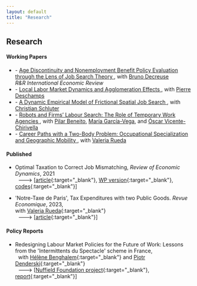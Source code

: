 ```yaml
---
layout: default
title: "Research"
---
```


## Research

#### Working Papers
<div class="rlist">
  <ul>
    <!-- RDD paper -->
    <li>
      - <a href="assets/papers/RDD_age_disc.pdf" target="_blank">  
        Age Discontinuity and Nonemployment Benefit Policy Evaluation through the Lens of Job Search Theory
      </a>, 
      with <a href="https://sites.google.com/site/brunodecreuseecon" target="_blank">Bruno Decreuse</a>
      <br>  <i>R&R International Economic Review</i>
    </li>
    <!-- EcoGeo -->
    <li>
      - <a href="https://papers.ssrn.com/sol3/papers.cfm?abstract_id=3941989" target="_blank">  
        Local Labor Market Dynamics and Agglomeration Effects
      </a>,
      with <a href="https://sites.google.com/site/pierredeschampsecon" target="_blank">Pierre Deschamps</a>
    </li>
    <!-- GeoMob -->
    <li>
      - <a href="https://papers.ssrn.com/sol3/papers.cfm?abstract_id=4517222" target="_blank">  
        A Dynamic Empirical Model of Frictional Spatial Job Search
      </a>,
      with <a href="https://christianschluter.github.io" target="_blank">Christian Schluter</a>
    </li>
        <!-- Robots -->
    <li>
      - <a href="https://www.nottingham.ac.uk/gep/documents/papers/2024/24-02.pdf" target="_blank">  
        Robots and Firms’ Labour Search: The Role of Temporary Work Agencies
      </a>,
      with <a href="https://www.uv.es/~beneito" target="_blank"> Pilar Beneito</a>, 
      <a href="https://mgarcia-vega.wixsite.com/mariagarciavega" target="_blank"> Mar&iacute;a Garc&iacute;a-Vega</a>, 
      and <a href="https://scholar.google.es/citations?user=OuwooxUAAAAJ&hl=es" target="_blank"> &Oacute;scar Vicente-Chirivella</a>
    </li>
        <!-- Couples -->
    <li>
      - <a href="https://research.upjohn.org/up_workingpapers/346" target="_blank">  
        Career Paths with a Two-Body Problem: Occupational Specialization and Geographic Mobility
      </a>,
      with <a href="https://www.valeriarueda.org" target="_blank"> Valeria Rueda</a>
    </li>
  </ul>
</div>



#### Published
- Optimal Taxation to Correct Job Mismatching, *Review of Economic Dynamics*, 2021
<br> &nbsp; ---> [[article](https://www.sciencedirect.com/science/article/abs/pii/S1094202520300934){:target="_blank"}, [WP version](assets/papers/opmismatch.pdf){:target="_blank"}, [codes](https://github.com/gwilemme/Opmismatch/){:target="_blank"}]

- 'Notre-Taxe de Paris', Tax Expenditures with two Public Goods. *Revue Economique*, 2023,
<br> with [Valeria Rueda](https://www.valeriarueda.org/){:target="_blank"}
<br> &nbsp; ---> [[article](https://www.cairn-int.info/journal-revue-economique-2023-6-page-1053.htm){:target="_blank"}]
  

#### Policy Reports
- Redesigning Labour Market Policies for the Future of Work: Lessons from the 'Intermittents du Spectacle' scheme in France,
<br> &nbsp; with [Hélène Benghalem](https://sites.google.com/view/helenebenghalem){:target="_blank"} and [Piotr Denderski](https://sites.google.com/site/piotrdenderski/){:target="_blank"}
<br> &nbsp; ---> [[Nuffield Foundation project](https://www.nuffieldfoundation.org/project/redesigning-labour-market-policies-future-of-work){:target="_blank"}, [report](https://figshare.le.ac.uk/articles/report/Redesigning_Labour_Market_Policies_for_the_Future_of_Work_Lessons_from_the_Intermittents_du_Spectacle_scheme_in_France/24793638){:target="_blank"}] 


<!--
- [Age Discontinuity and Nonemployment Benefit Policy Evaluation through the Lens of Job Search Theory](assets/papers/RDD_age_disc.pdf){:target="_blank"}, *R&R International Economic Review*,
<br> with [Bruno Decreuse](https://sites.google.com/site/brunodecreuseecon/){:target="_blank"}

- [Local Labor Market Dynamics and Agglomeration Effects](https://papers.ssrn.com/sol3/papers.cfm?abstract_id=3941989){:target="_blank"},
<br> with [Pierre Deschamps](https://sites.google.com/site/pierredeschampsecon/){:target="_blank"} 

- [A Dynamic Empirical Model of Frictional Spatial Job Search](https://papers.ssrn.com/sol3/papers.cfm?abstract_id=4517222){:target="_blank"},
<br> with [Christian Schluter](https://christianschluter.github.io/){:target="_blank"} 

- [Career Paths with a Two-Body Problem: Occupational Specialization and Geographic Mobility](https://research.upjohn.org/up_workingpapers/346/){:target="_blank"},
<br> with [Valeria Rueda](https://www.valeriarueda.org/){:target="_blank"}, more recent version upon request

- [Robots and Firms’ Labour Search: The Role of Temporary Work Agencies](https://www.nottingham.ac.uk/gep/documents/papers/2024/24-02.pdf){:target="_blank"},
<br> with [Pilar Beneito](https://www.uv.es/~beneito/){:target="_blank"}, [Mar&iacute;a Garc&iacute;a-Vega](https://mgarcia-vega.wixsite.com/mariagarciavega){:target="_blank"} and [&Ograve;scar Vicente-Chirivella](https://scholar.google.es/citations?user=OuwooxUAAAAJ&hl=es){:target="_blank"}
-->
